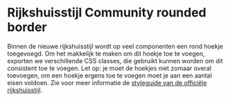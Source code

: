 <!-- @license CC0-1.0 -->

# Rijkshuisstijl Community rounded border

Binnen de nieuwe rijkshuisstijl wordt op veel componenten een rond hoekje toegevoegd.
Om het makkelijk te maken om dit hoekje toe te voegen, exporten we verschillende CSS classes, die gebruikt kunnen worden om dit consistent toe te voegen.
Let op: je moet de hoekjes niet zomaar overal toevoegen, om een hoekje ergens toe te voegen moet je aan een aantal eisen voldoen. Zie voor meer informatie de [styleguide van de officiële rijkshuisstijl](https://www.rijkshuisstijl.nl/publiek/modules/product/DigitalStyleGuide/default/index.aspx?ItemId=10517).

<!-- TODO: add usage instructions -->
